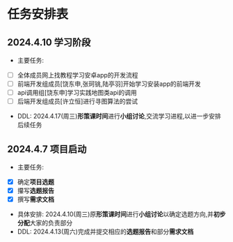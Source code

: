 # 任务安排表

## 2024.4.10 学习阶段
- 主要任务:
- [ ] 全体成员网上找教程学习安卓app的开发流程
- [ ] 前端开发组成员[饶东申,张珂铫,陆亭羽]开始学习安装app的前端开发
- [ ] api调用组[饶东申]学习实践地图类api的调用
- [ ] 后端开发组成员[许立恒]进行寻图算法的尝试
- DDL: 2024.4.17(周三)**形策课时间**进行**小组讨论**,交流学习进程,以进一步安排后续任务


## 2024.4.7 项目启动
- 主要任务: 
- [x] 确定**项目选题**
- [x] 攥写**选题报告**
- [x] 撰写**需求文档**
- 具体安排: 2024.4.10(周三)原**形策课时间**进行**小组讨论**以确定选题方向,并**初步分配**大家的负责部分
- DDL: 2024.4.13(周六)完成并提交相应的**选题报告**和部分**需求文档**
